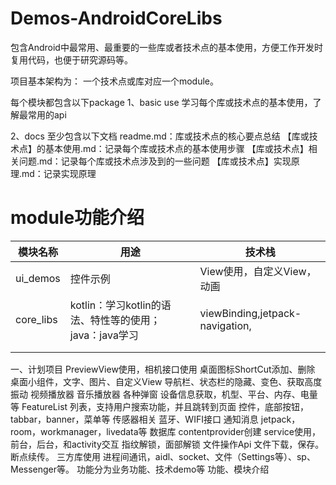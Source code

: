 # Demos-AndroidCoreLibs
包含Android中最常用、最重要的一些库或者技术点的基本使用，方便工作开发时复用代码，也便于研究源码等。

项目基本架构为：
一个技术点或库对应一个module。

每个模块都包含以下package
1、basic use
学习每个库或技术点的基本使用，了解最常用的api

2、docs
至少包含以下文档
readme.md：库或技术点的核心要点总结
【库或技术点】的基本使用.md：记录每个库或技术点的基本使用步骤
【库或技术点】相关问题.md：记录每个库或技术点涉及到的一些问题
【库或技术点】实现原理.md：记录实现原理

# module功能介绍

| 模块名称  | 用途                                                    | 技术栈                          |
| --------- | ------------------------------------------------------- | ------------------------------- |
| ui_demos  | 控件示例                                                | View使用，自定义View，动画      |
| core_libs | kotlin：学习kotlin的语法、特性等的使用； java：java学习 | viewBinding,jetpack-navigation, |
|           |                                                         |                                 |
|           |                                                         |                                 |


一、计划项目
PreviewView使用，相机接口使用
桌面图标ShortCut添加、删除
桌面小组件，文字、图片、自定义View
导航栏、状态栏的隐藏、变色、获取高度
振动
视频播放器
音乐播放器
各种弹窗
设备信息获取，机型、平台、内存、电量等
FeatureList 列表，支持用户搜索功能，并且跳转到页面
控件，底部按钮，tabbar，banner，菜单等
传感器相关
蓝牙、WIFI接口
通知消息
jetpack，room，workmanager，livedata等
数据库
contentprovider创建
service使用，前台，后台，和activity交互
指纹解锁，面部解锁
文件操作Api
文件下载，保存。断点续传。
三方库使用
进程间通讯，aidl、socket、文件（Settings等）、sp、Messenger等。
功能分为业务功能、技术demo等
功能、模块介绍



